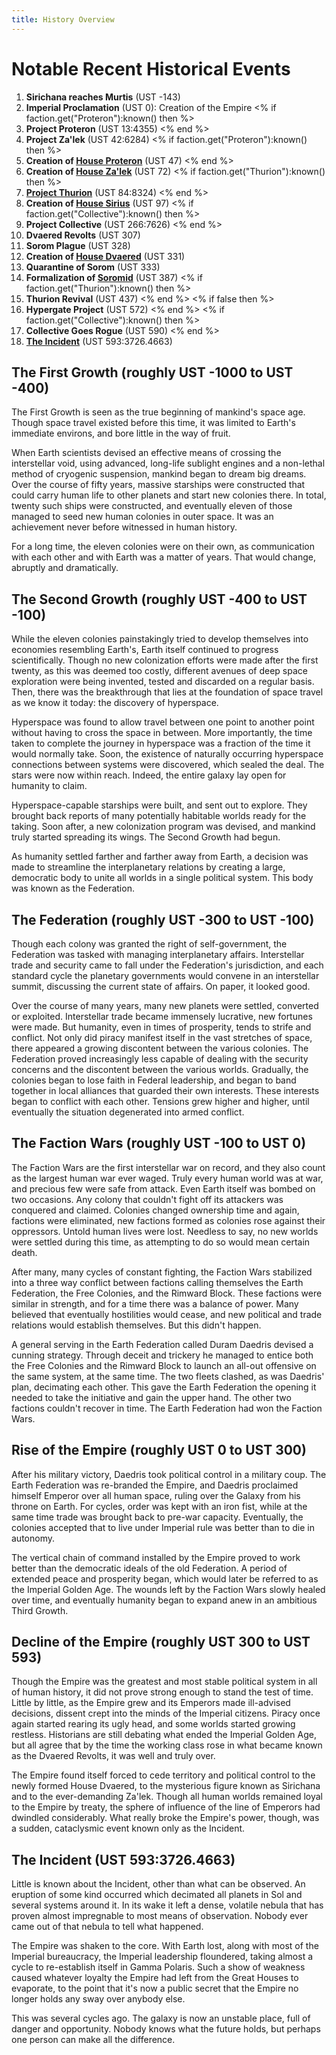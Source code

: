 ```yaml
---
title: History Overview
---
```

# Notable Recent Historical Events

1. **Sirichana reaches Murtis** (UST -143)
1. **Imperial Proclamation** (UST 0): Creation of the Empire
<% if faction.get("Proteron"):known() then %>
1. **Project Proteron** (UST 13:4355)
<% end %>
1. **Project Za'lek** (UST 42:6284)
<% if faction.get("Proteron"):known() then %>
1. **Creation of [House Proteron](lore/factions/proteron)** (UST 47)
<% end %>
1. **Creation of [House Za'lek](lore/factions/zalek)** (UST 72)
<% if faction.get("Thurion"):known() then %>
1. **[Project Thurion](lore/factions/thurion)** (UST 84:8324)
<% end %>
1. **Creation of [House Sirius](lore/factions/sirius)** (UST 97)
<% if faction.get("Collective"):known() then %>
1. **Project Collective** (UST 266:7626)
<% end %>
1. **Dvaered Revolts** (UST 307)
1. **Sorom Plague** (UST 328)
1. **Creation of [House Dvaered](lore/factions/dvaered)** (UST 331)
1. **Quarantine of Sorom** (UST 333)
1. **Formalization of [Soromid](lore/factions/soromid)** (UST 387)
<% if faction.get("Thurion"):known() then %>
1. **Thurion Revival** (UST 437)
<% end %>
<% if false then %>
1. **Hypergate Project** (UST 572)
<% end %>
<% if faction.get("Collective"):known() then %>
1. **Collective Goes Rogue** (UST 590)
<% end %>
1. **[The Incident](lore/history/incident)** (UST 593:3726.4663)

## The First Growth (roughly UST -1000 to UST -400)

The First Growth is seen as the true beginning of mankind's space age.
Though space travel existed before this time, it was limited to Earth's immediate environs, and bore little in the way of fruit.

When Earth scientists devised an effective means of crossing the interstellar void, using advanced, long-life sublight engines and a non-lethal method of cryogenic suspension, mankind began to dream big dreams.
Over the course of fifty years, massive starships were constructed that could carry human life to other planets and start new colonies there.
In total, twenty such ships were constructed, and eventually eleven of those managed to seed new human colonies in outer space.
It was an achievement never before witnessed in human history.

For a long time, the eleven colonies were on their own, as communication with each other and with Earth was a matter of years.
That would change, abruptly and dramatically.

## The Second Growth (roughly UST -400 to UST -100)

While the eleven colonies painstakingly tried to develop themselves into economies resembling Earth's, Earth itself continued to progress scientifically.
Though no new colonization efforts were made after the first twenty, as this was deemed too costly, different avenues of deep space exploration were being invented, tested and discarded on a regular basis.
Then, there was the breakthrough that lies at the foundation of space travel as we know it today: the discovery of hyperspace.

Hyperspace was found to allow travel between one point to another point without having to cross the space in between.
More importantly, the time taken to complete the journey in hyperspace was a fraction of the time it would normally take.
Soon, the existence of naturally occurring hyperspace connections between systems were discovered, which sealed the deal.
The stars were now within reach.
Indeed, the entire galaxy lay open for humanity to claim.

Hyperspace-capable starships were built, and sent out to explore.
They brought back reports of many potentially habitable worlds ready for the taking.
Soon after, a new colonization program was devised, and mankind truly started spreading its wings.
The Second Growth had begun.

As humanity settled farther and farther away from Earth, a decision was made to streamline the interplanetary relations by creating a large, democratic body to unite all worlds in a single political system.
This body was known as the Federation.

## The Federation (roughly UST -300 to UST -100)

Though each colony was granted the right of self-government, the Federation was tasked with managing interplanetary affairs.
Interstellar trade and security came to fall under the Federation's jurisdiction, and each standard cycle the planetary governments would convene in an interstellar summit, discussing the current state of affairs.
On paper, it looked good.

Over the course of many years, many new planets were settled, converted or exploited.
Interstellar trade became immensely lucrative, new fortunes were made.
But humanity, even in times of prosperity, tends to strife and conflict.
Not only did piracy manifest itself in the vast stretches of space, there appeared a growing discontent between the various colonies.
The Federation proved increasingly less capable of dealing with the security concerns and the discontent between the various worlds.
Gradually, the colonies began to lose faith in Federal leadership, and began to band together in local alliances that guarded their own interests.
These interests began to conflict with each other.
Tensions grew higher and higher, until eventually the situation degenerated into armed conflict.

## The Faction Wars (roughly UST -100 to UST 0)

The Faction Wars are the first interstellar war on record, and they also count as the largest human war ever waged.
Truly every human world was at war, and precious few were safe from attack.
Even Earth itself was bombed on two occasions.
Any colony that couldn't fight off its attackers was conquered and claimed.
Colonies changed ownership time and again, factions were eliminated, new factions formed as colonies rose against their oppressors.
Untold human lives were lost.
Needless to say, no new worlds were settled during this time, as attempting to do so would mean certain death.

After many, many cycles of constant fighting, the Faction Wars stabilized into a three way conflict between factions calling themselves the Earth Federation, the Free Colonies, and the Rimward Block.
These factions were similar in strength, and for a time there was a balance of power.
Many believed that eventually hostilities would cease, and new political and trade relations would establish themselves.
But this didn't happen.

A general serving in the Earth Federation called Duram Daedris devised a cunning strategy.
Through deceit and trickery he managed to entice both the Free Colonies and the Rimward Block to launch an all-out offensive on the same system, at the same time.
The two fleets clashed, as was Daedris' plan, decimating each other.
This gave the Earth Federation the opening it needed to take the initiative and gain the upper hand.
The other two factions couldn't recover in time. The Earth Federation had won the Faction Wars.

## Rise of the Empire (roughly UST 0 to UST 300)

After his military victory, Daedris took political control in a military coup.
The Earth Federation was re-branded the Empire, and Daedris proclaimed himself Emperor over all human space, ruling over the Galaxy from his throne on Earth.
For cycles, order was kept with an iron fist, while at the same time trade was brought back to pre-war capacity.
Eventually, the colonies accepted that to live under Imperial rule was better than to die in autonomy.

The vertical chain of command installed by the Empire proved to work better than the democratic ideals of the old Federation.
A period of extended peace and prosperity began, which would later be referred to as the Imperial Golden Age.
The wounds left by the Faction Wars slowly healed over time, and eventually humanity began to expand anew in an ambitious Third Growth.

## Decline of the Empire (roughly UST 300 to UST 593)

Though the Empire was the greatest and most stable political system in all of human history, it did not prove strong enough to stand the test of time.
Little by little, as the Empire grew and its Emperors made ill-advised decisions, dissent crept into the minds of the Imperial citizens.
Piracy once again started rearing its ugly head, and some worlds started growing restless.
Historians are still debating what ended the Imperial Golden Age, but all agree that by the time the working class rose in what became known as the Dvaered Revolts, it was well and truly over.

The Empire found itself forced to cede territory and political control to the newly formed House Dvaered, to the mysterious figure known as Sirichana and to the ever-demanding Za'lek.
Though all human worlds remained loyal to the Empire by treaty, the sphere of influence of the line of Emperors had dwindled considerably.
What really broke the Empire's power, though, was a sudden, cataclysmic event known only as the Incident.

## The Incident (UST 593:3726.4663)

Little is known about the Incident, other than what can be observed.
An eruption of some kind occurred which decimated all planets in Sol and several systems around it.
In its wake it left a dense, volatile nebula that has proven almost impregnable to most means of observation.
Nobody ever came out of that nebula to tell what happened.

The Empire was shaken to the core.
With Earth lost, along with most of the Imperial bureaucracy, the Imperial leadership floundered, taking almost a cycle to re-establish itself in Gamma Polaris.
Such a show of weakness caused whatever loyalty the Empire had left from the Great Houses to evaporate, to the point that it's now a public secret that the Empire no longer holds any sway over anybody else.

This was several cycles ago.
The galaxy is now an unstable place, full of danger and opportunity. Nobody knows what the future holds, but perhaps one person can make all the difference.
